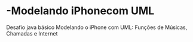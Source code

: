 # -Modelando iPhonecom UML
Desafio java básico  Modelando o iPhone com UML: Funções de Músicas, Chamadas e Internet
